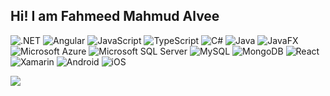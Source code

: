 ## Hi! I am Fahmeed Mahmud Alvee
![.NET](https://img.shields.io/badge/.NET-512BD4?logo=dotnet&logoColor=fff) ![Angular](https://img.shields.io/badge/Angular-%23DD0031.svg?logo=angular&logoColor=white) ![JavaScript](https://img.shields.io/badge/JavaScript-F7DF1E?logo=javascript&logoColor=000) ![TypeScript](https://img.shields.io/badge/TypeScript-3178C6?logo=typescript&logoColor=fff) ![C#](https://custom-icon-badges.demolab.com/badge/C%23-%23239120.svg?logo=cshrp&logoColor=white) ![Java](https://img.shields.io/badge/Java-%23ED8B00.svg?logo=openjdk&logoColor=white) ![JavaFX](https://img.shields.io/badge/JavaFX-%23ED8B00.svg?logo=openjdk&logoColor=white) ![Microsoft Azure](https://custom-icon-badges.demolab.com/badge/Microsoft%20Azure-0089D6?logo=msazure&logoColor=white) ![Microsoft SQL Server](https://custom-icon-badges.demolab.com/badge/Microsoft%20SQL%20Server-CC2927?logo=mssqlserver-white&logoColor=white) ![MySQL](https://img.shields.io/badge/MySQL-4479A1?logo=mysql&logoColor=fff) ![MongoDB](https://img.shields.io/badge/MongoDB-%234ea94b.svg?logo=mongodb&logoColor=white) ![React](https://img.shields.io/badge/React-%2320232a.svg?logo=react&logoColor=%2361DAFB) ![Xamarin](https://img.shields.io/badge/Xamarin-3178C6?logo=Xamarin&logoColor=fff) ![Android](https://img.shields.io/badge/Android-3DDC84?logo=android&logoColor=white) ![iOS](https://img.shields.io/badge/iOS-000000?&logo=apple&logoColor=white)

![](https://github-readme-streak-stats.herokuapp.com/?user=mahmudalvee&theme=dark&hide_border=false)<br/>

